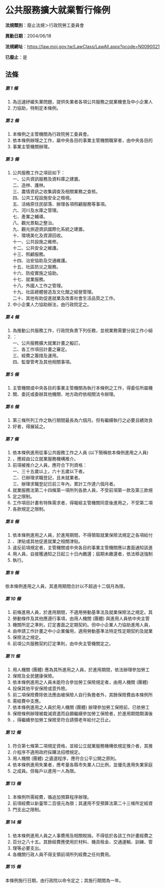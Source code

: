 # 公共服務擴大就業暫行條例

**法規類別**：廢止法規＞行政院勞工委員會

**異動日期**：2004/06/18  

**法規網址**：https://law.moj.gov.tw/LawClass/LawAll.aspx?pcode=N0090021

**已廢止**：是



## 法條
##### 第 1 條
1. 為迅速紓緩失業問題，提供失業者各項公共服務之就業機會及中小企業人
1. 力協助，特制定本條例。

##### 第 2 條
1. 本條例之主管機關為行政院勞工委員會。
1. 依本條例辦理之工作，屬中央各目的事業主管機關職掌者，由中央各目的
1. 事業主管機關辦理。

##### 第 3 條
1. 公共服務工作之項目如下：  
一、公共資訊服務及資料庫之建置。  
二、造林、護林。  
三、農情資訊之收集調查及相關業務之查核。  
四、公共工程設施安全之檢視。  
五、活絡原住民部落、辦理各項照顧服務等事項。  
六、河川及水庫之管理。  
七、產業之輔導。  
八、觀光景點之整治。  
九、觀光旅遊資訊國際化系統之建置。  
十、環境美化及資源回收。  
十一、公共設施之維修。  
十二、公共安全之維護。  
十三、照顧服務。  
十四、治安協助及交通維護。  
十五、社區防災之服務。  
十六、防疫實施之協助。  
十七、就業服務。  
十八、外國人工作之管理。  
十九、社區總體營造及文化館之經營管理。  
二十、其他有助促進就業及改善社會生活品質之工作。
1. 中小企業人力協助辦法，由行政院定之。

##### 第 4 條
1. 為推動公共服務工作，行政院負責下列任務，並視業務需要分設工作小組
1. ：  
一、公共服務擴大就業計畫之擬訂。  
二、各工作項目計畫之審定。  
三、經費之籌措及運用。  
四、監督管考及其他相關事項。

##### 第 5 條
1. 主管機關或中央各目的事業主管機關為執行本條例之工作，得委任所屬機
1. 關、委託或委辦其他機關、地方政府依相關法令辦理。

##### 第 6 條
1. 第三條所列工作之執行期間最長為六個月。但有繼續執行之必要且績效良
1. 好者，得展延之。

##### 第 7 條
1. 依本條例進用從事公共服務工作之人員 (以下簡稱依本條例進用之人員)
1. ，應經由公立就業服務機構推介。
1. 前項被推介之人員，應符合下列資格：  
一、三十五歲以上，六十五歲以下者。  
二、已辦理求職登記，且未就業者。  
三、辦理求職登記日前三年內，累計工作達六個月者。
1. 就業服務法第二十四條第一項所列各款人員，不受前項第一款及第三款規
1. 定之限制。
1. 工作項目計畫有特殊需求者，得報經主管機關同意後進用之，不受第二項
1. 各款規定之限制。

##### 第 8 條
1. 依本條例進用之人員，於進用期間，不得領取就業保險法規定之各項給付
1. 、津貼或其他促進就業之相關津貼。
1. 違反前項規定者，主管機關或中央各目的事業主管機關應以書面通知該進
1. 用人員，自接獲通知之日起三十日內繳還；屆期未繳還者，依法移送強制
1. 執行。

##### 第 9 條
依本條例進用之人員，其進用期間合計以不超過十二個月為限。

##### 第 10 條
1. 前條進用人員，於進用期間，不適用勞動基準法及就業保險法之規定。其
1. 勞動條件及其他應遵行事項，由用人機關 (團體) 與進用人員依中央主管
1. 機關所定之準則，訂定書面之定期契約。但中小企業人力協助進用人員，
1. 由申請工作計畫之中小企業僱用，適用勞動基準法特定性定期契約及就業
1. 保險法之規定。
1. 前項公共服務契約訂定準則，由中央主管機關定之。

##### 第 11 條
1. 用人機關 (團體) 應為其所進用之人員，於進用期間，依法辦理參加勞工
1. 保險及全民健康保險。
1. 依本條例進用之人員未能符合參加勞工保險規定者，由用人機關 (團體)
1. 投保其他平安保險或意外險。
1. 前二項保險費除依法應由被保險人自行負擔者外，其餘保險費由本條例所
1. 需經費中支應。
1. 依本條例進用之人員於用人機關 (團體) 辦理參加勞工保險前，已依勞工
1. 保險條例辦理被裁減資遣而自願繼續參加勞工保險者，於進用期間期滿後
1. ，得繼續參加勞工保險至符合請領老年給付之日止。

##### 第 12 條
1. 符合第七條第二項規定資格，並經公立就業服務機構依規定推介者，其推
1. 介程序不適用政府採購法招標規定。
1. 用人機關 (團體) 之遴選程序，應符合公平公開之原則。
1. 依本條例進用失業者，應考量各縣市失業人口比例，並優先進用失業家庭
1. 之成員。但每戶以進用一人為限。

##### 第 13 條
1. 本條例所需經費，循追加預算程序辦理。
1. 前項經費以新臺幣二百億元為限；其運用不受預算法第二十三條所定經資
1. 門支出之限制。

##### 第 14 條
1. 依本條例進用人員之人事費用及相關稅捐，不得低於各該工作計畫經費之
1. 百分之八十五。其餘經費應使用於材料、機具租金、交通運輸、訓練、管
1. 理等必要支出。
1. 各機關行政人員不得支領前項所列經費之任何費用。

##### 第 15 條
本條例施行日期，由行政院以命令定之；其施行期間為一年。


